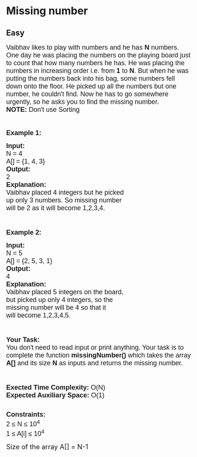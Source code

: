 # Missing number
## Easy
<div class="problem-statement" style="user-select: auto;">
                <p style="user-select: auto;"></p><p style="user-select: auto;"><span style="font-family: arial, helvetica, sans-serif; user-select: auto;"><span style="font-size: 18px; user-select: auto;">Vaibhav likes to play with numbers and he has <strong style="user-select: auto;">N</strong> numbers. One day he was&nbsp;placing the numbers on the playing board just to count that how many numbers he has. He was placing the numbers in increasing order i.e. from <strong style="user-select: auto;">1</strong> to <strong style="user-select: auto;">N</strong>. But when he was putting the numbers back into his bag, some numbers fell down onto the floor. He picked up all the numbers but one number, he couldn't find. Now he has to go somewhere urgently, so he asks you to find the missing number.<br style="user-select: auto;">
<strong style="user-select: auto;">NOTE: </strong>Don't use Sorting<br style="user-select: auto;">
<br style="user-select: auto;">
<br style="user-select: auto;">
<strong style="user-select: auto;">Example 1:</strong></span></span></p>

<pre style="position: relative; user-select: auto;"><span style="font-family: arial, helvetica, sans-serif; user-select: auto;"><span style="font-size: 18px; user-select: auto;"><strong style="user-select: auto;">Input:   </strong>                                                    
N = 4                                        
A[] = {1, 4, 3}
<strong style="user-select: auto;">Output:</strong>
2     
<strong style="user-select: auto;">Explanation:</strong>
Vaibhav placed 4 integers but he picked
up only 3 numbers. So missing number
will be 2 as it will become 1,2,3,4.</span></span><div class="open_grepper_editor" title="Edit &amp; Save To Grepper" style="user-select: auto;"></div></pre>

<p style="user-select: auto;">&nbsp;</p>

<p style="user-select: auto;"><span style="font-family: arial, helvetica, sans-serif; user-select: auto;"><span style="font-size: 18px; user-select: auto;"><strong style="user-select: auto;">Example 2:</strong></span></span></p>

<pre style="position: relative; user-select: auto;"><span style="font-family: arial, helvetica, sans-serif; user-select: auto;"><span style="font-size: 18px; user-select: auto;"><strong style="user-select: auto;">Input:   </strong>                     
N = 5
A[] = {2, 5, 3, 1}
<strong style="user-select: auto;">Output:</strong>
4
<strong style="user-select: auto;">Explanation:</strong>
Vaibhav placed 5 integers on the board,
but picked up only 4 integers, so the
missing number will be 4 so that it
will become 1,2,3,4,5.</span></span><div class="open_grepper_editor" title="Edit &amp; Save To Grepper" style="user-select: auto;"></div></pre>

<p style="user-select: auto;">&nbsp;</p>

<p style="user-select: auto;"><span style="font-family: arial, helvetica, sans-serif; user-select: auto;"><span style="font-size: 18px; user-select: auto;"><strong style="user-select: auto;">Your Task:&nbsp;&nbsp;</strong><br style="user-select: auto;">
You don't need to read input or print anything. Your task is to complete the function&nbsp;<strong style="user-select: auto;">missingNumber()</strong>&nbsp;which takes the array <strong style="user-select: auto;">A[]</strong> and its size <strong style="user-select: auto;">N</strong><strong style="user-select: auto;"> </strong>as inputs and returns the missing number.</span></span></p>

<p style="user-select: auto;">&nbsp;</p>

<p style="user-select: auto;"><span style="font-family: arial, helvetica, sans-serif; user-select: auto;"><span style="font-size: 18px; user-select: auto;"><strong style="user-select: auto;">Exected Time Complexity:</strong> O(N)<br style="user-select: auto;">
<strong style="user-select: auto;">Expected Auxiliary Space:</strong> O(1)</span></span></p>

<p style="user-select: auto;"><br style="user-select: auto;">
<span style="font-family: arial, helvetica, sans-serif; user-select: auto;"><span style="font-size: 18px; user-select: auto;"><strong style="user-select: auto;">Constraints:</strong><br style="user-select: auto;">
2 ≤ N ≤ 10<sup style="user-select: auto;">4</sup><br style="user-select: auto;">
1 ≤ A[i] ≤ 10<sup style="user-select: auto;">4</sup></span></span></p>

<p style="user-select: auto;"><span style="font-size: 18px; user-select: auto;">Size of the array A[] =&nbsp;N-1&nbsp;</span></p>
 <p style="user-select: auto;"></p>
            </div>